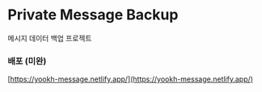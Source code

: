 # Private Message Backup

메시지 데이터 백업 프로젝트

### 배포 (미완)

[https://yookh-message.netlify.app/](https://yookh-message.netlify.app/)
